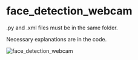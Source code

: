 # face_detection_webcam


.py and .xml files must be in the same folder.

Necessary explanations are in the code.


![face_detection_webcam](https://user-images.githubusercontent.com/91431291/199671652-dd9e222d-b288-4ea6-83f6-d906a281ca32.png)
